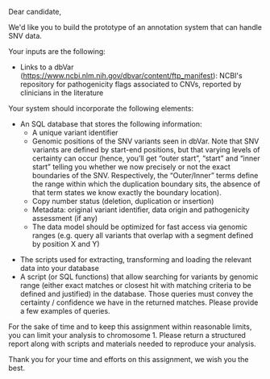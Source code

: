 Dear candidate,

We'd like you to build the prototype of an annotation system that can
handle SNV data.

Your inputs are the following:

- Links to a dbVar (https://www.ncbi.nlm.nih.gov/dbvar/content/ftp_manifest): NCBI's repository for pathogenicity flags associated to CNVs, reported by clinicians in the literature

Your system should incorporate the following elements:

* An SQL database that stores the following information:
  * A unique variant identifier
  * Genomic positions of the SNV variants seen in dbVar. Note that SNV
    variants are defined by start-end positions, but that varying levels of
    certainty can occur (hence, you’ll get “outer start”, “start” and “inner start”
    telling you whether we now precisely or not the exact boundaries of the SNV.
    Respectively, the “Outer/Inner” terms define the range within which the
    duplication boundary sits, the absence of that term states we know exactly the
    boundary location).
  * Copy number status (deletion, duplication or insertion)
  * Metadata: original variant identifier, data origin and pathogenicity
    assessment (if any)
  * The data model should be optimized for fast access via genomic ranges
    (e.g. query all variants that overlap with a segment defined by position X and
    Y)

- The scripts used for extracting, transforming and loading the relevant data into your database
- A script (or SQL functions) that allow searching for variants by genomic range (either exact matches or closest hit with matching criteria to be defined and justified) in the database. Those queries must convey the certainty / confidence we have in the returned matches. Please provide a few examples of queries.

For the sake of time and to keep this assignment within reasonable limits, you can limit your analysis
to chromosome 1. Please return a structured report along with scripts and materials needed to reproduce your analysis.

Thank you for your time and efforts on this assignment, we wish you the best.

